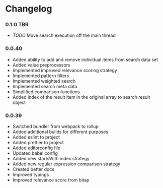 # Changelog
  
### 0.1.0 TBR

- *TODO* Move search execution off the main thread
  
  
### 0.0.40

- Added ability to add and remove individual items from search data set
- Added value preprocessors
- Implemented improved relevance scoring strategy
- Implemented pattern filters
- Implemented weighted search
- Implemented search meta data
- Simplified comparison functions
- Added index of the result item in the original array to search result object
  
  
### 0.0.39

- Switched bundler from webpack to rollup
- Added additional builds for different purposes
- Added eslint to project
- Added prettier to project
- Added editorconfig file
- Updated babel config
- Added new startsWith index strategy
- Added new regular expression comparison strategy
- Created better docs
- Improved typings
- Improved relevance score from bitap
